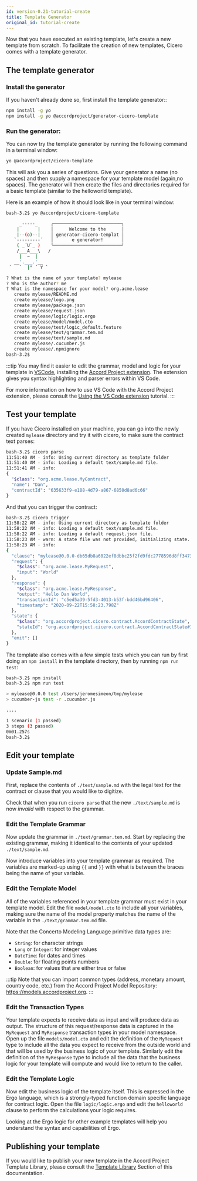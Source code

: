 ```yaml
---
id: version-0.21-tutorial-create
title: Template Generator
original_id: tutorial-create
---
```


Now that you have executed an existing template, let's create a new template from scratch. To facilitate the creation of new templates, Cicero comes with a template generator.

## The template generator

### Install the generator

If you haven't already done so, first install the template generator::

```bash
npm install -g yo
npm install -g yo @accordproject/generator-cicero-template
```

### Run the generator:

You can now try the template generator by running the following command in a terminal window:
```bash
yo @accordproject/cicero-template
```
This will ask you a series of questions. Give your generator a name (no spaces) and then supply a namespace for your template model (again,no spaces). The generator will then create the files and directories required for a basic template (similar to the helloworld template).

Here is an example of how it should look like in your terminal window:
```bash
bash-3.2$ yo @accordproject/cicero-template 

     _-----_     ╭──────────────────────────╮
    |       |    │      Welcome to the      │
    |--(o)--|    │ generator-cicero-templat │
   `---------´   │       e generator!       │
    ( _´U`_ )    ╰──────────────────────────╯
    /___A___\   /
     |  ~  |     
   __'.___.'__   
 ´   `  |° ´ Y ` 

? What is the name of your template? mylease
? Who is the author? me
? What is the namespace for your model? org.acme.lease
   create mylease/README.md
   create mylease/logo.png
   create mylease/package.json
   create mylease/request.json
   create mylease/logic/logic.ergo
   create mylease/model/model.cto
   create mylease/test/logic_default.feature
   create mylease/text/grammar.tem.md
   create mylease/text/sample.md
   create mylease/.cucumber.js
   create mylease/.npmignore
bash-3.2$ 
```

:::tip
You may find it easier to edit the grammar, model and logic for your template in [VSCode](https://code.visualstudio.com/), installing the [Accord Project extension](https://marketplace.visualstudio.com/items?itemName=accordproject.cicero-vscode-extension). The extension gives you syntax highlighting and parser errors within VS Code.

For more information on how to use VS Code with the Accord Project extension, please consult the [Using the VS Code extension](tutorial-vscode) tutorial.
:::

## Test your template

If you have Cicero installed on your machine, you can go into the newly created `mylease` directory and try it with cicero, to make sure the contract text parses:
```bash
bash-3.2$ cicero parse
11:51:40 AM - info: Using current directory as template folder
11:51:40 AM - info: Loading a default text/sample.md file.
11:51:41 AM - info:
{
  "$class": "org.acme.lease.MyContract",
  "name": "Dan",
  "contractId": "635633f9-e188-4d79-a867-6850d8ad6c66"
}
```
And that you can trigger the contract:
```bash
bash-3.2$ cicero trigger 
11:58:22 AM - info: Using current directory as template folder
11:58:22 AM - info: Loading a default text/sample.md file.
11:58:22 AM - info: Loading a default request.json file.
11:58:23 AM - warn: A state file was not provided, initializing state. Try the --state flag or create a state.json in the root folder of your template.
11:58:23 AM - info:
{
  "clause": "mylease@0.0.0-db65db8a6022ef8dbbc25f2fd9fdc2778596d8ff3473a33c0dab66ae76f1d86e",
  "request": {
    "$class": "org.acme.lease.MyRequest",
    "input": "World"
  },
  "response": {
    "$class": "org.acme.lease.MyResponse",
    "output": "Hello Dan World",
    "transactionId": "c5ed5a39-5fd3-4013-b53f-bdd46bd96406",
    "timestamp": "2020-09-22T15:58:23.798Z"
  },
  "state": {
    "$class": "org.accordproject.cicero.contract.AccordContractState",
    "stateId": "org.accordproject.cicero.contract.AccordContractState#1"
  },
  "emit": []
}
```

The template also comes with a few simple tests which you can run by first doing an `npm install` in the template directory, then by running `npm run test`:
```bash
bash-3.2$ npm install 
bash-3.2$ npm run test 

> mylease@0.0.0 test /Users/jeromesimeon/tmp/mylease
> cucumber-js test -r .cucumber.js

....

1 scenario (1 passed)
3 steps (3 passed)
0m01.257s
bash-3.2$ 
```

## Edit your template

### Update Sample.md

First, replace the contents of `./text/sample.md` with the legal text for the contract or clause that you would like to digitize.

Check that when you run `cicero parse` that the new `./text/sample.md` is now _invalid_ with respect to the grammar.

### Edit the Template Grammar

Now update the grammar in `./text/grammar.tem.md`. Start by replacing the existing grammar, making it identical to the contents of your updated `./text/sample.md`.

Now introduce variables into your template grammar as required. The variables are marked-up using `{{` and `}}` with what is between the braces being the name of your variable.

### Edit the Template Model

All of the variables referenced in your template grammar must exist in your template model. Edit
the file `model/model.cto` to include all your variables, making sure the name of the model property matches the name of the variable in the `./text/grammar.tem.md` file.

Note that the Concerto Modeling Language primitive data types are:

- `String`: for character strings
- `Long` or `Integer`: for integer values
- `DateTime`: for dates and times
- `Double`: for floating points numbers
- `Boolean`: for values that are either true or false

:::tip
Note that you can import common types (address, monetary amount, country code, etc.) from the Accord Project Model Repository: https://models.accordproject.org.
:::

### Edit the Transaction Types

Your template expects to receive data as input and will produce data as output. The structure of
this request/response data is captured in the `MyRequest` and `MyResponse` transaction types in your model
namespace. Open up the file `models/model.cto` and edit the definition of the `MyRequest` type to
include all the data you expect to receive from the outside world and that will be used by the
business logic of your template. Similarly edit the definition of the `MyResponse` type to include
all the data that the business logic for your template will compute and would like to return to the
caller.

### Edit the Template Logic

Now edit the business logic of the template itself. This is expressed in the Ergo language, which is a strongly-typed function domain specific language for contract logic. Open the file `logic/logic.ergo`
and edit the `helloworld` clause to perform the calculations your logic requires.

Looking at the Ergo logic for other example templates will help you understand the syntax and capabilities of Ergo.

## Publishing your template

If you would like to publish your new template in the Accord Project Template Library, please consult the [Template Library](tutorial-library) Section of this documentation.


